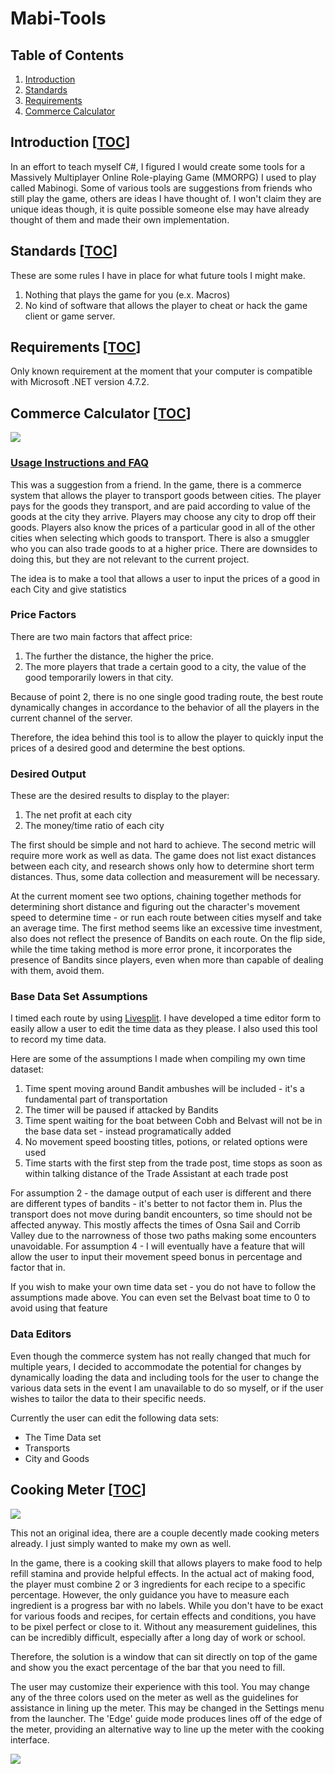 # Mabi-Tools

## Table of Contents
1. [Introduction](#introduction-toc)
1. [Standards](#standards-toc)
1. [Requirements](#requirements-toc) 
1. [Commerce Calculator](#commerce-calculator-toc)

## Introduction [[TOC](#table-of-contents)]
In an effort to teach myself C#, I figured I would create some tools for a Massively Multiplayer Online Role-playing Game (MMORPG) I used to play called Mabinogi. Some of various tools are suggestions from friends who still play the game, others are ideas I have thought of. I won't claim they are unique ideas though, it is quite possible someone else may have already thought of them and made their own implementation.

## Standards [[TOC](#table-of-contents)]
These are some rules I have in place for what future tools I might make.

1. Nothing that plays the game for you (e.x. Macros)
2. No kind of software that allows the player to cheat or hack the game client or game server.

## Requirements [[TOC](#table-of-contents)]
Only known requirement at the moment that your computer is compatible with Microsoft .NET version 4.7.2. 


## Commerce Calculator [[TOC](#table-of-contents)]
![](Images/CommerceCalculatorNormal.png)
### [__Usage Instructions and FAQ__](Commerce%20Instruction%20Manual.md)

This was a suggestion from a friend. In the game, there is a commerce system that allows the player to transport goods between cities. The player pays for the goods they transport, and are paid according to value of the goods at the city they arrive. Players may choose any city to drop off their goods. Players also know the prices of a particular good in all of the other cities when selecting which goods to transport. There is also a smuggler who you can also trade goods to at a higher price. There are downsides to doing this, but they are not relevant to the current project.

The idea is to make a tool that allows a user to input the prices of a good in each City and give statistics

### Price Factors

There are two main factors that affect price:

1. The further the distance, the higher the price.
2. The more players that trade a certain good to a city, the value of the good temporarily lowers in that city.

Because of point 2, there is no one single good trading route, the best route dynamically changes in accordance to the behavior of all the players in the current channel of the server.

Therefore, the idea behind this tool is to allow the player to quickly input the prices of a desired good and determine the best options.

### Desired Output 

These are the desired results to display to the player:

1. The net profit at each city
2. The money/time ratio of each city

The first should be simple and not hard to achieve. The second metric will require more work as well as data. The game does not list exact distances between each city, and research shows only how to determine short term distances. Thus, some data collection and measurement will be necessary. 

At the current moment see two options, chaining together methods for determining short distance and figuring out the character's movement speed to determine time - or run each route between cities myself and take an average time. The first method seems like an excessive time investment, also does not reflect the presence of Bandits on each route. On the flip side, while the time taking method is more error prone, it incorporates the presence of Bandits since players, even when more than capable of dealing with them, avoid them.

### Base Data Set Assumptions

I timed each route by using [Livesplit](https://livesplit.org/). I have developed a time editor form to easily allow a user to edit the time data as they please. I also used this tool to record my time data.

Here are some of the assumptions I made when compiling my own time dataset:

1. Time spent moving around Bandit ambushes will be included - it's a fundamental part of transportation
2. The timer will be paused if attacked by Bandits
3. Time spent waiting for the boat between Cobh and Belvast will not be in the base data set - instead programatically added
4. No movement speed boosting titles, potions, or related options were used
5. Time starts with the first step from the trade post, time stops as soon as within talking distance of the Trade Assistant at each trade post 

For assumption 2 - the damage output of each user is different and there are different types of bandits - it's better to not factor them in. Plus the transport does not move during bandit encounters, so time should not be affected anyway. This mostly affects the times of Osna Sail and Corrib Valley due to the narrowness of those two paths making some encounters unavoidable. For assumption 4 - I will eventually have a feature that will allow the user to input their movement speed bonus in percentage and factor that in.

If you wish to make your own time data set - you do not have to follow the assumptions made above. You can even set the Belvast boat time to 0 to avoid using that feature 

### Data Editors

Even though the commerce system has not really changed that much for multiple years, I decided to accommodate the potential for changes by dynamically loading the data and including tools for the user to change the various data sets in the event I am unavailable to do so myself, or if the user wishes to tailor the data to their specific needs.

Currently the user can edit the following data sets:
 
* The Time Data set
* Transports
* City and Goods

## Cooking Meter [[TOC](#table-of-contents)]
![](Images/CookingMeter1.png)

This not an original idea, there are a couple decently made cooking meters already. I just simply wanted to make my own as well.

In the game, there is a cooking skill that allows players to make food to help refill stamina and provide helpful effects. In the actual act of making food, the player must combine 2 or 3 ingredients for each recipe to a specific percentage. However, the only guidance you have to measure each ingredient is a progress bar with no labels. While you don't have to be exact for various foods and recipes, for certain effects and conditions, you have to be pixel perfect or close to it. Without any measurement guidelines, this can be incredibly difficult, especially after a long day of work or school.

Therefore, the solution is a window that can sit directly on top of the game and show you the exact percentage of the bar that you need to fill.

The user may customize their experience with this tool. You may change any of the three colors used on the meter as well as the guidelines for assistance in lining up the meter. This may be changed in the Settings menu from the launcher. The 'Edge' guide mode produces lines off of the edge of the meter, providing an alternative way to line up the meter with the cooking interface.

![](Images/CookingMeter2.png) 